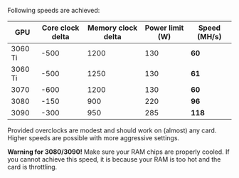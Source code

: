 
Following speeds are achieved:


GPU | Core clock delta | Memory clock delta | Power limit (W) | Speed (MH/s)
----|------------------|--------------------|-----------------|-------------
3060 Ti | -500 | 1200 | 130 | **60**
3060 Ti | -500 | 1250 | 130 | **61**
3070 | -600 | 1200 | 130 | **60**
3080 | -150 | 900 | 220 | **96**
3090 | -300 | 950 | 285 | **118**

Provided overclocks are modest and should work on (almost) any card. Higher speeds are possible with more aggressive settings.

**Warning for 3080/3090!** Make sure your RAM chips are properly cooled. If you cannot achieve this speed, it is because your RAM is too hot and the card is throttling.
